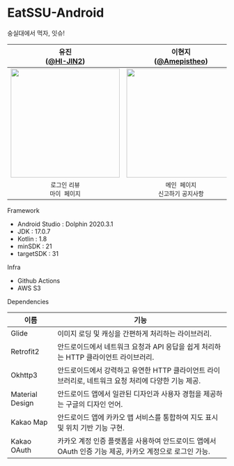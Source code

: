 # EatSSU-Android
숭실대에서 먹자, 잇슈!

| 유진<br/>([@HI-JIN2](https://github.com/HI-JIN2)) | 이현지<br/>([@Amepistheo](https://github.com/Amepistheo)) |
| :---: | :---: |
| <img width="250" src="https://avatars.githubusercontent.com/u/94737714?v=4"/> | <img width="250" src="https://avatars.githubusercontent.com/u/110108243?v=4"/> |
| `로그인` `리뷰`<br/>`마이 페이지`  | `메인 페이지`<br/>`신고하기` `공지사항`|



Framework
- Android Studio : Dolphin 2020.3.1
- JDK : 17.0.7
- Kotlin : 1.8
- minSDK : 21
- targetSDK : 31

Infra
- Github Actions
- AWS S3

Dependencies

이름 | 기능
----|---
Glide | 이미지 로딩 및 캐싱을 간편하게 처리하는 라이브러리.
Retrofit2 | 안드로이드에서 네트워크 요청과 API 응답을 쉽게 처리하는 HTTP 클라이언트 라이브러리.
Okhttp3 | 안드로이드에서 강력하고 유연한 HTTP 클라이언트 라이브러리로, 네트워크 요청 처리에 다양한 기능 제공.
Material Design | 안드로이드 앱에서 일관된 디자인과 사용자 경험을 제공하는 구글의 디자인 언어.
Kakao Map|안드로이드 앱에 카카오 맵 서비스를 통합하여 지도 표시 및 위치 기반 기능 구현.
Kakao OAuth | 카카오 계정 인증 플랫폼을 사용하여 안드로이드 앱에서 OAuth 인증 기능 제공, 카카오 계정으로 로그인 가능.
